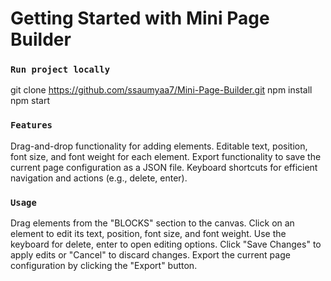 # Getting Started with Mini Page Builder

### `Run project locally`
git clone https://github.com/ssaumyaa7/Mini-Page-Builder.git
npm install
npm start

### `Features`
Drag-and-drop functionality for adding elements.
Editable text, position, font size, and font weight for each element.
Export functionality to save the current page configuration as a JSON file.
Keyboard shortcuts for efficient navigation and actions (e.g., delete, enter).

### `Usage`
Drag elements from the "BLOCKS" section to the canvas.
Click on an element to edit its text, position, font size, and font weight.
Use the keyboard for delete, enter to open editing options.
Click "Save Changes" to apply edits or "Cancel" to discard changes.
Export the current page configuration by clicking the "Export" button.